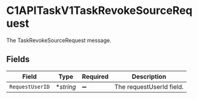 # C1APITaskV1TaskRevokeSourceRequest

The TaskRevokeSourceRequest message.


## Fields

| Field                    | Type                     | Required                 | Description              |
| ------------------------ | ------------------------ | ------------------------ | ------------------------ |
| `RequestUserID`          | **string*                | :heavy_minus_sign:       | The requestUserId field. |